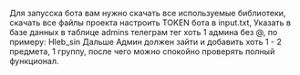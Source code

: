 Для запусска бота вам нужно скачать все используемые библиотеки, скачать все файлы проекта настроить TOKEN бота в input.txt, Указать в базе данных в таблице admins телеграм тег хоть 1 админа без @, по примеру: Hleb_sin Дальше Админ должен зайти и добавить хоть 1 - 2 предмета, 1 группу, после чего можно спокойно проверять полный функционал.
